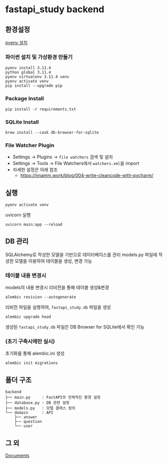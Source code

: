 # fastapi_study backend

## 환경설정

[pyenv 설치](https://idenrai.tistory.com/273)

### 파이썬 설치 및 가상환경 만들기

```commandline
pyenv install 3.11.4
python global 3.11.4
pyenv virtualenv 3.11.4 venv
pyenv activate venv
pip install --upgrade pip
```

### Package Install

```commandline
pip install -r requirements.txt
```

### SQLite Install

```commandline
brew install --cask db-browser-for-sqlite
```

### File Watcher Plugin

- Settings → Plugins → `file watchers` 검색 및 설치
- Settings → Tools → File Watchers에서 `watchers.xml`을 import
- 자세한 설정은 아래 참조
  - <https://nnamm.work/blog/004-write-cleancode-with-pycharm/>

## 실행

```commandline
pyenv activate venv
```

uvicorn 실행

```commandline
uvicorn main:app --reload
```

## DB 관리

SQLAlchemy로 작성한 모델을 기반으로 데이터베이스를 관리
models.py 파일에 작성한 모델을 이용하여 테이블을 생성, 변경 가능

### 테이블 내용 변경시

models의 내용 변경시 리비전을 통해 테이블 생성&변경

```commandline
alembic revision --autogenerate
```

리비전 파일을 실행하여, `fastapi_study.db` 파일을 생성

```commandline
alembic upgrade head
```

생성된 `fastapi_study.db` 파일은 DB Browser for SQLite에서 확인 가능

### (초기 구축시에만 실시)

초기화를 통해 alembic.ini 생성

```commandline
alembic init migrations
```

## 폴더 구조

```text
backend
├── main.py     : FastAPI의 전체적인 환경 설정
├── database.py : DB 관련 설정
├── models.py   : 모델 클래스 정의
└── domain      : API
    ├── answer
    ├── question
    └── user
```

## 그 외

[Documents](http://127.0.0.1:8000/docs)
